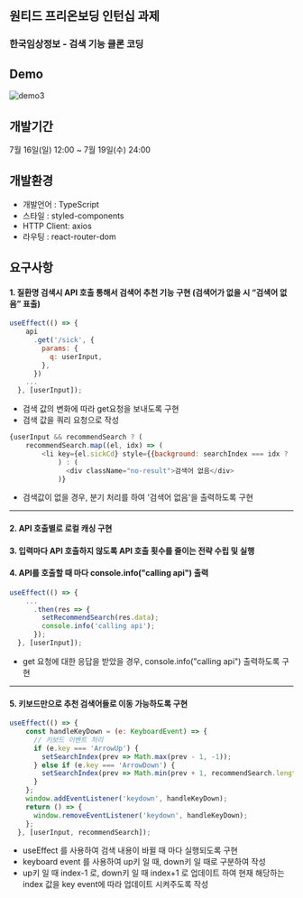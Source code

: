 ## 원티드 프리온보딩 인턴십 과제
### 한국임상정보 - 검색 기능 클론 코딩

## Demo
![demo3](https://github.com/es39/wanted-pre-onboarding-11th-4-9/assets/115976203/da2f4fea-c88b-4a53-8f82-c376fc05a681)

## 개발기간
7월 16일(일) 12:00 ~ 7월 19일(수) 24:00

## 개발환경
- 개발언어 : TypeScript
- 스타일 : styled-components
- HTTP Client: axios
- 라우팅 : react-router-dom

## 요구사항
#### 1. 질환명 검색시 API 호출 통해서 검색어 추천 기능 구현 (검색어가 없을 시 “검색어 없음” 표출)
```javascript
useEffect(() => {
    api
      .get('/sick', {
        params: {
          q: userInput,
        },
      })
    ...
  }, [userInput]);
```
* 검색 값의 변화에 따라 get요청을 보내도록 구현
* 검색 값을 쿼리 요청으로 작성
```javascript
{userInput && recommendSearch ? (
    recommendSearch.map((el, idx) => (
        <li key={el.sickCd} style={{background: searchIndex === idx ? '#d1d1d1' : '',}}> {el.sickNm} </li>)).slice(0, 5)
            ) : (
              <div className="no-result">검색어 없음</div>
            )}
```
* 검색값이 없을 경우, 분기 처리를 하여 '검색어 없음'을 출력하도록 구현
---------
#### 2. API 호출별로 로컬 캐싱 구현
#### 3. 입력마다 API 호출하지 않도록 API 호출 횟수를 줄이는 전략 수립 및 실행
#### 4. API를 호출할 때 마다 console.info("calling api") 출력
```javascript
useEffect(() => {
    ...
      .then(res => {
        setRecommendSearch(res.data);
        console.info('calling api');
      });
  }, [userInput]);
```
* get 요청에 대한 응답을 받았을 경우, console.info("calling api") 출력하도록 구현
----------
#### 5. 키보드만으로 추천 검색어들로 이동 가능하도록 구현
```javascript
useEffect(() => {
    const handleKeyDown = (e: KeyboardEvent) => {
      // 키보드 이벤트 처리
      if (e.key === 'ArrowUp') {
        setSearchIndex(prev => Math.max(prev - 1, -1));
      } else if (e.key === 'ArrowDown') {
        setSearchIndex(prev => Math.min(prev + 1, recommendSearch.length - 1));
      }
    };
    window.addEventListener('keydown', handleKeyDown);
    return () => {
      window.removeEventListener('keydown', handleKeyDown);
    };
  }, [userInput, recommendSearch]);
```
* useEffect 를 사용하여 검색 내용이 바뀔 때 마다 실행되도록 구현
* keyboard event 를 사용하여 up키 일 때, down키 일 때로 구분하여 작성
* up키 일 때 index-1 로, down키 일 때 index+1 로 업데이트 하여 현재 해당하는 index 값을 key event에 따라 업데이트 시켜주도록 작성

